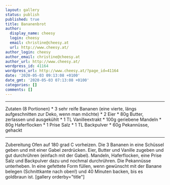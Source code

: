 ```yaml
---
layout: gallery
status: publish
published: true
title: Bananenbrot
author:
  display_name: cheesy
  login: cheesy
  email: christine@cheesy.at
  url: http://www.cheesy.at/
author_login: cheesy
author_email: christine@cheesy.at
author_url: http://www.cheesy.at/
wordpress_id: 41164
wordpress_url: http://www.cheesy.at/?page_id=41164
date: '2020-05-03 09:13:08 +0100'
date_gmt: '2020-05-03 07:13:08 +0100'
categories: []
comments: []
---
```

* * *
Zutaten
(8 Portionen)
\* 3 sehr reife Bananen (eine vierte, längs aufgeschnitten zur Deko, wenn man möchte)
\* 2 Eier
\* 80g Butter, zerlassen und ausgekühlt
\* 1 TL Vanilleextrakt
\* 100g geriebene Mandeln
\* 80g Haferflocken
\* 1 Prise Salz
\* 1 TL Backpulver
\* 60g Pekannüsse, gehackt
* * *
Zubereitung
Ofen auf 180 grad C vorheizen.
Die 3 Bananen in eine Schüssel geben und mit einer Gabel zerdrücken. Eier, Butter und Vanille zugeben und gut durchrühren (einfach mit der Gabel).
Mandeln, Haferflocken, eine Prise Salz und Backpulver dazu und nochmal durchrühren. Die Pekannüsse unterheben.
In eine gefettete Form füllen, wenn gewünscht mit der Banane belegen (Schnittkante nach oben!) und 40 Minuten backen, bis es goldbraun ist.
[gallery orderby="title"]
